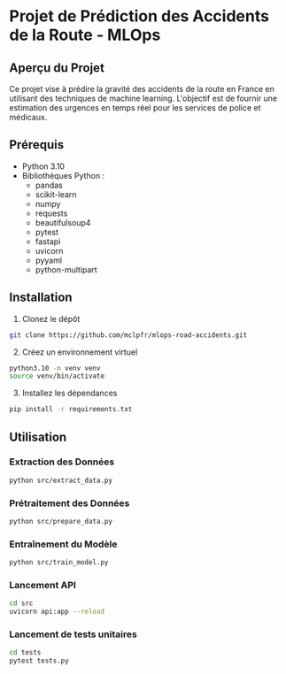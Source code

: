# Projet de Prédiction des Accidents de la Route - MLOps

## Aperçu du Projet
Ce projet vise à prédire la gravité des accidents de la route en France en utilisant des techniques de machine learning. L'objectif est de fournir une estimation des urgences en temps réel pour les services de police et médicaux.

## Prérequis
- Python 3.10
- Bibliothèques Python : 
  - pandas
  - scikit-learn
  - numpy
  - requests
  - beautifulsoup4
  - pytest
  - fastapi
  - uvicorn
  - pyyaml
  - python-multipart

## Installation
1. Clonez le dépôt
```bash
git clone https://github.com/mclpfr/mlops-road-accidents.git
```
2. Créez un environnement virtuel
```bash
python3.10 -m venv venv
source venv/bin/activate
```
3. Installez les dépendances
```bash
pip install -r requirements.txt
```

## Utilisation
### Extraction des Données
```bash
python src/extract_data.py
```

### Prétraitement des Données
```bash
python src/prepare_data.py
```

### Entraînement du Modèle
```bash
python src/train_model.py
```

### Lancement API
```bash
cd src
uvicorn api:app --reload
```

### Lancement de tests unitaires
```bash
cd tests
pytest tests.py
```
